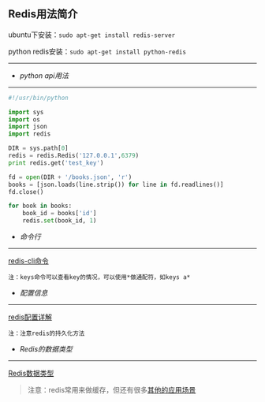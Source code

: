 
**Redis用法简介**
---

ubuntu下安装：`sudo apt-get install redis-server`

python redis安装：`sudo apt-get install python-redis`

----

+ *python api用法*

---

```python
#!/usr/bin/python

import sys
import os
import json
import redis

DIR = sys.path[0]
redis = redis.Redis('127.0.0.1',6379)
print redis.get('test_key')

fd = open(DIR + '/books.json', 'r')
books = [json.loads(line.strip()) for line in fd.readlines()]
fd.close()

for book in books:
    book_id = books['id']
    redis.set(book_id, 1)
```

+ *命令行*

---

[redis-cli命令](http://blog.csdn.net/yhl27/article/details/9936189)

    注：keys命令可以查看key的情况，可以使用*做通配符，如keys a*

+ *配置信息*

---

[redis配置详解](http://www.cnblogs.com/wenanry/archive/2012/02/26/2368398.html)

    注：注意redis的持久化方法

+ *Redis的数据类型*

---

[Redis数据类型](http://www.cnblogs.com/guanjinke/archive/2013/01/21/2870576.html)


> 注意：redis常用来做缓存，但还有很多[其他的应用场景](http://os.51cto.com/art/201107/278292.htm)




